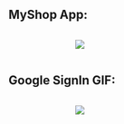 
## MyShop App:
<div style="width:100%">
	<div style="width:50%; display:inline-block">
		<p align="center">
      <img align="center" src="https://github.com/ujwal-coditas/ECommerceInternalApp/blob/develop/EcomApp_Demo.gif"/>
		</p>	
	</div>	
</div>

## Google SignIn GIF:
<div style="width:100%">
	<div style="width:50%; display:inline-block">
		<p align="center">
      <img align="center" src="https://github.com/ujwal-coditas/ECommerceInternalApp/blob/develop/Social_Sign_In_Demo.gif"/>
		</p>	
	</div>	
</div>
